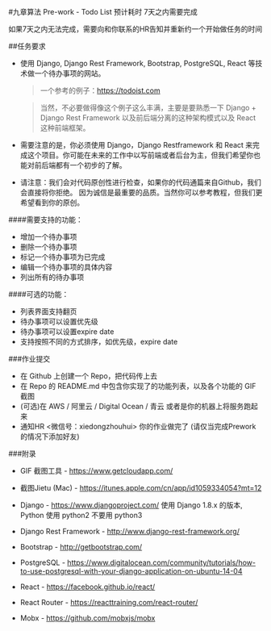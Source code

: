 #九章算法 Pre-work - Todo List
预计耗时
7天之内需要完成

如果7天之内无法完成，需要向和你联系的HR告知并重新约一个开始做任务的时间

##任务要求
- 使用 Django, Django Rest Framework, Bootstrap, PostgreSQL, React 等技术做一个待办事项的网站。

    > 一个参考的例子：https://todoist.com

    > 当然，不必要做得像这个例子这么丰满，主要是要熟悉一下 Django + Django Rest Framework 以及前后端分离的这种架构模式以及 React 这种前端框架。

- 需要注意的是，你必须使用 Django，Django Restframework 和 React 来完成这个项目。你可能在未来的工作中以写前端或者后台为主，但我们希望你也能对前后端都有一个初步的了解。

- 请注意：我们会对代码原创性进行检查，如果你的代码通篇来自Github，我们会直接将你拒绝。 因为诚信是最重要的品质。当然你可以参考教程，但我们更希望看到你的原创。

####需要支持的功能：

- 增加一个待办事项
- 删除一个待办事项
- 标记一个待办事项为已完成
- 编辑一个待办事项的具体内容
- 列出所有的待办事项

####可选的功能：

- 列表界面支持翻页
- 待办事项可以设置优先级
- 待办事项可以设置expire date
- 支持按照不同的方式排序，如优先级，expire date

###作业提交
- 在 Github 上创建一个 Repo，把代码传上去
- 在 Repo 的 README.md 中包含你实现了的功能列表，以及各个功能的 GIF 截图
- (可选)在 AWS / 阿里云 / Digital Ocean / 青云 或者是你的机器上将服务跑起来
- 通知HR <微信号：xiedongzhouhui> 你的作业做完了 (请仅当完成Prework的情况下添加好友)

###附录
- GIF 截图工具 - https://www.getcloudapp.com/

- 截图Jietu (Mac) - https://itunes.apple.com/cn/app/id1059334054?mt=12

- Django - https://www.djangoproject.com/ 使用 Django 1.8.x 的版本, Python 使用 python2 不要用 python3

- Django Rest Framework - http://www.django-rest-framework.org/

- Bootstrap - http://getbootstrap.com/

- PostgreSQL - https://www.digitalocean.com/community/tutorials/how-to-use-postgresql-with-your-django-application-on-ubuntu-14-04

- React - https://facebook.github.io/react/

- React Router - https://reacttraining.com/react-router/

- Mobx - https://github.com/mobxjs/mobx